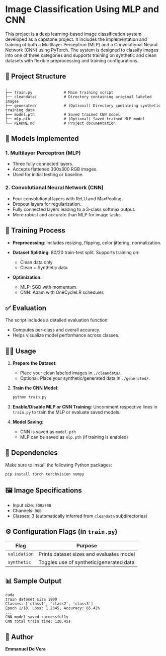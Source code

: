# Image Classification Using MLP and CNN

This project is a deep learning-based image classification system developed as a capstone project. It includes the implementation and training of both a Multilayer Perceptron (MLP) and a Convolutional Neural Network (CNN) using PyTorch. The system is designed to classify images into one of three categories and supports training on synthetic and clean datasets with flexible preprocessing and training configurations.

## 📁 Project Structure

```
.
├── train.py              # Main training script
├── cleandata/            # Directory containing original labeled images
├── generated/            # (Optional) Directory containing synthetic training data
├── model.pth             # Saved trained CNN model
├── mlp.pth               # (Optional) Saved trained MLP model
└── README.md             # Project documentation
```

## 🧀 Models Implemented

### 1. **Multilayer Perceptron (MLP)**

* Three fully connected layers.
* Accepts flattened 300x300 RGB images.
* Used for initial testing or baseline.

### 2. **Convolutional Neural Network (CNN)**

* Four convolutional layers with ReLU and MaxPooling.
* Dropout layers for regularization.
* Fully connected layers leading to a 3-class softmax output.
* More robust and accurate than MLP for image tasks.

## 🔄 Training Process

* **Preprocessing**: Includes resizing, flipping, color jittering, normalization.
* **Dataset Splitting**: 80/20 train-test split. Supports training on:

  * Clean data only
  * Clean + Synthetic data
* **Optimization**:

  * MLP: SGD with momentum.
  * CNN: Adam with OneCycleLR scheduler.

## ✅ Evaluation

The script includes a detailed evaluation function:

* Computes per-class and overall accuracy.
* Helps visualize model performance across classes.

## 🤦‍♂️ Usage

1. **Prepare the Dataset**:

   * Place your clean labeled images in `./cleandata/`.
   * Optional: Place your synthetic/generated data in `./generated/`.

2. **Train the CNN Model**:

   ```bash
   python train.py
   ```

3. **Enable/Disable MLP or CNN Training**:
   Uncomment respective lines in `train.py` to train the MLP or evaluate saved models.

4. **Model Saving**:

   * CNN is saved as `model.pth`
   * MLP can be saved as `mlp.pth` (if training is enabled)

## 🥪 Dependencies

Make sure to install the following Python packages:

```bash
pip install torch torchvision numpy
```

## 🖼 Image Specifications

* Input size: `300x300`
* Channels: `RGB`
* Classes: 3 (automatically inferred from `cleandata` subdirectories)

## ⚙️ Configuration Flags (in `train.py`)

| Flag         | Purpose                                  |
| ------------ | ---------------------------------------- |
| `validation` | Prints dataset sizes and evaluates model |
| `synthetic`  | Toggles use of synthetic/generated data  |

## 📊 Sample Output

```
cuda
train dataset size 1800
Classes: ['class1', 'class2', 'class3']
Epoch 1/10, Loss: 1.2345, Accuracy: 65.42%
...
CNN model saved successfully
CNN total train time: 120.45s
```

## 👤 Author

**Emmanuel De Vera**
